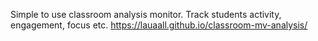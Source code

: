 Simple to use classroom analysis monitor. Track students activity, engagement, focus etc. 
https://lauaall.github.io/classroom-mv-analysis/
